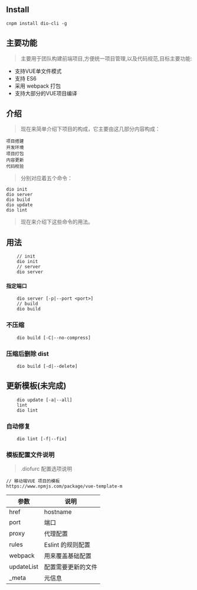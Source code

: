  ## Install

    cnpm install dio-cli -g
 
## 主要功能
> 主要用于团队构建前端项目,方便统一项目管理,以及代码规范,目标主要功能:
- 支持VUE单文件模式
- 支持 ES6 
- 采用 webpack 打包
- 支持大部分的VUE项目编译

 

## 介绍

> 现在来简单介绍下项目的构成，它主要由这几部分内容构成：

    项目搭建 
    开发环境
    项目打包
    内容更新
    代码校验

> 分别对应着五个命令：

    dio init
    dio server
    dio build
    dio update
    dio lint

> 现在来介绍下这些命令的用法。

## 用法
```
    // init
    dio init
    // server
    dio server
``` 
#### 指定端口
```
    dio server [-p|--port <port>]
    // build 
    dio build
``` 
### 不压缩
```
    dio build [-C|--no-compress]
```
### 压缩后删除 dist

```
    dio build [-d|--delete]
```
 
## 更新模板(未完成)

```
    dio update [-a|--all]
    lint
    dio lint
```
 
### 自动修复

```
    dio lint [-f|--fix]
```


### 模板配置文件说明
> .diofurc 配置选项说明 
```
// 移动端VUE 项目的模板
https://www.npmjs.com/package/vue-template-m
```
参数|	说明
---|---
href|	hostname
port|	端口
proxy	|代理配置
rules|	Eslint 的规则配置
webpack|	用来覆盖基础配置
updateList|	配置需要更新的文件
_meta|	元信息